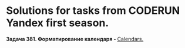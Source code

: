 # Solutions for tasks from CODERUN Yandex first season.
<div></div>
<div><b>Задача 381. Форматирование календаря - </b> <a href="https://coderun.yandex.ru/seasons/first_2023/tracks/backend/problem/calendar-formatting" target="_blank">Calendars.</a></div>

